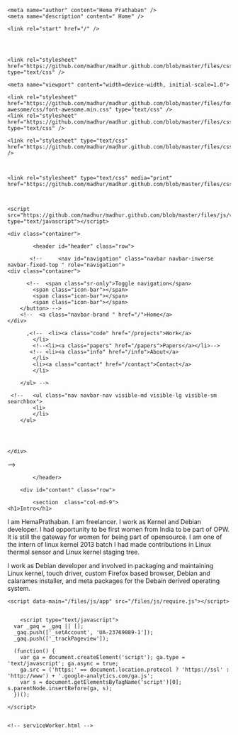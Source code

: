 <html lang="en">
    <head>
        <title>Home &#8211; Hema Prathaban</title>
    

    <meta name="author" content="Hema Prathaban" />
    <meta name="description" content=" Home" />

    <link rel="start" href="/" />

   
   

    <link rel="stylesheet" href="https://github.com/madhur/madhur.github.com/blob/master/files/css/bootstrap.min.css" type="text/css" />

    <meta name="viewport" content="width=device-width, initial-scale=1.0">

    <link rel="stylesheet" href="https://github.com/madhur/madhur.github.com/blob/master/files/font-awesome/css/font-awesome.min.css" type="text/css" />
    <link rel="stylesheet" href="https://github.com/madhur/madhur.github.com/blob/master/files/css/jquery.fancybox.css" type="text/css" />

    <link rel="stylesheet" type="text/css" href="https://github.com/madhur/madhur.github.com/blob/master/files/css/styles.css" />
    
    

    <link rel="stylesheet" type="text/css" media="print" href="https://github.com/madhur/madhur.github.com/blob/master/files/css/print.css">

     
   
    <script src="https://github.com/madhur/madhur.github.com/blob/master/files/js/vendor/pace.min.js" type="text/javascript"></script>
</head>

<body>

    <div class="container">
       
            <header id="header" class="row">

           <!--     <nav id="navigation" class="navbar navbar-inverse navbar-fixed-top " role="navigation">
    <div class="container">

  <!--  <div class="navbar-header">

      <!--  <button type="button" class="navbar-toggle" data-toggle="collapse" data-target="#mainmenu"> -->
          <!--  <span class="sr-only">Toggle navigation</span>
            <span class="icon-bar"></span>
            <span class="icon-bar"></span>
            <span class="icon-bar"></span>
        </button> -->
        <!--  <a class="navbar-brand " href="/">Home</a> 
    </div> 

 <!--   <div class="collapse navbar-collapse" id="mainmenu">
    <!--    <ul id="nav" class="nav navbar-nav">
            
         <!--   <li><a class="home" href="/">Home</a>
            </li>
            <li><a class="blog" href="/blog">Blog</a>
            </li>
            <!--<li><a class="work" href="/work">Resume</a></li>-->
          ,<!--  <li><a class="code" href="/projects">Work</a>
            </li>
            <!--<li><a class="papers" href="/papers">Papers</a></li>-->
           <!-- <li><a class="info" href="/info">About</a>
            </li>
            <li><a class="contact" href="/contact">Contact</a>
            </li>

        </ul> -->

     <!--   <ul class="nav navbar-nav visible-md visible-lg visible-sm searchbox">
            <li>
            </li>
        </ul> 




    </div> 

</div> 
</nav> -->


            </header>
       
        <div id="content" class="row">

            <section  class="col-md-9">
	<h1>Intro</h1>

<p>I am  HemaPrathaban. I am freelancer. I work as Kernel and Debian
developer. I had opportunity  to be first women from India to be part
of OPW. It is still the gateway for women for being part of
opensource. I am one of the intern  of linux kernel 2013 batch
I had made contributions in Linux thermal sensor and Linux kernel staging tree.

I work as Debian developer and involved in packaging and maintaining
Linux kernel, touch driver, custom Firefox based browser, Debian and
calarames installer, and meta packages for the Debain derived
operating system.</p>
</section>
</div>

<div class="c"></div>
	

	



	

</div>


    <script data-main="/files/js/app" src="/files/js/require.js"></script>

    
        <script type="text/javascript">
	  var _gaq = _gaq || [];
	  _gaq.push(['_setAccount', 'UA-23769089-1']);
	  _gaq.push(['_trackPageview']);

	  (function() {
		var ga = document.createElement('script'); ga.type = 'text/javascript'; ga.async = true;
		ga.src = ('https:' == document.location.protocol ? 'https://ssl' : 'http://www') + '.google-analytics.com/ga.js';
		var s = document.getElementsByTagName('script')[0]; s.parentNode.insertBefore(ga, s);
	  })();

	</script>
    

    <!-- serviceWorker.html -->
<script>
if ('serviceWorker' in navigator) {
    navigator.serviceWorker.register('/serviceWorker.js').then(function(reg) {
        if (!reg.installing) return;
        console.log("[*] ServiceWorker is installing...");

        var worker = reg.installing;
        worker.addEventListener('statechange', function() {
            if (worker.state == 'redundant') {
                console.log('[*] Install failed');
            }
            if (worker.state == 'installed') {
                console.log('[*] Install successful!');
            }
        });
    });
}

</script>

</body>

</html>
